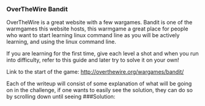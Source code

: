 ### OverTheWire Bandit

OverTheWire is a great website with a few wargames. Bandit is one of the warmgames this website hosts, this warmgame 
a great place for people who want to start learning linux command line as you will be actively learning, and using the linux command line.

If you are learning for the first time, give each level a shot and when you run into difficulty, refer to this guide and later try to solve it on your own!

Link to the start of the game: http://overthewire.org/wargames/bandit/

Each of the writeup will consist of some explanation of what will be going on in
the challenge, if one wants to easily see the solution, they can do so by scrolling down
until seeing ###Solution:
